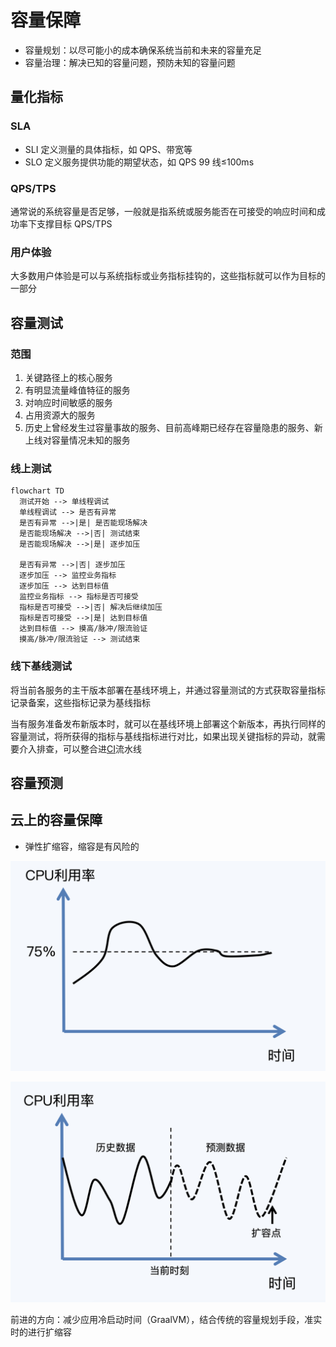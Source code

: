 # 容量保障

- 容量规划：以尽可能小的成本确保系统当前和未来的容量充足
- 容量治理：解决已知的容量问题，预防未知的容量问题

## 量化指标

### SLA

- SLI 定义测量的具体指标，如 QPS、带宽等
- SLO 定义服务提供功能的期望状态，如 QPS 99 线≤100ms

### QPS/TPS

通常说的系统容量是否足够，一般就是指系统或服务能否在可接受的响应时间和成功率下支撑目标 QPS/TPS

### 用户体验

大多数用户体验是可以与系统指标或业务指标挂钩的，这些指标就可以作为目标的一部分

## 容量测试

### 范围

1. 关键路径上的核心服务
2. 有明显流量峰值特征的服务
3. 对响应时间敏感的服务
4. 占用资源大的服务
5. 历史上曾经发生过容量事故的服务、目前高峰期已经存在容量隐患的服务、新上线对容量情况未知的服务

### 线上测试

```mermaid
flowchart TD
  测试开始 --> 单线程调试
  单线程调试 --> 是否有异常
  是否有异常 -->|是| 是否能现场解决
  是否能现场解决 -->|否| 测试结束
  是否能现场解决 -->|是| 逐步加压

  是否有异常 -->|否| 逐步加压
  逐步加压 --> 监控业务指标
  逐步加压 --> 达到目标值
  监控业务指标 --> 指标是否可接受
  指标是否可接受 -->|否| 解决后继续加压
  指标是否可接受 -->|是| 达到目标值
  达到目标值 --> 摸高/脉冲/限流验证
  摸高/脉冲/限流验证 --> 测试结束
```

### 线下基线测试

将当前各服务的主干版本部署在基线环境上，并通过容量测试的方式获取容量指标记录备案，这些指标记录为基线指标

当有服务准备发布新版本时，就可以在基线环境上部署这个新版本，再执行同样的容量测试，将所获得的指标与基线指标进行对比，如果出现关键指标的异动，就需要介入排查，可以整合进[CI](/运维/持续集成.md)流水线

## 容量预测

## 云上的容量保障

- 弹性扩缩容，缩容是有风险的

![动态伸缩](/assets/2022718155631.webp)

![预测伸缩](/assets/2022718155652.webp)

前进的方向：减少应用冷启动时间（GraalVM），结合传统的容量规划手段，准实时的进行扩缩容
